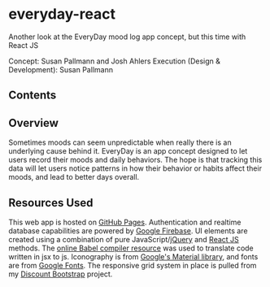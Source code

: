 # everyday-react
Another look at the EveryDay mood log app concept, but this time with React JS

Concept: Susan Pallmann and Josh Ahlers
Execution (Design & Development): Susan Pallmann

## Contents

## Overview
Sometimes moods can seem unpredictable when really there is an underlying cause behind it. EveryDay is an app concept designed to let users record their moods and daily behaviors. The hope is that tracking this data will let users notice patterns in how their behavior or habits affect their moods, and lead to better days overall.

## Resources Used
This web app is hosted on [GitHub Pages](https://pages.github.com/). Authentication and realtime database capabilities are powered by [Google Firebase](https://firebase.google.com/). UI elements are created using a combination of pure JavaScript/[jQuery](https://jquery.com/) and [React JS](https://reactjs.org/) methods. The [online Babel compiler resource](https://babeljs.io/) was used to translate code written in jsx to js. Iconography is from [Google's Material library](https://material.io/), and fonts are from [Google Fonts](https://fonts.google.com/). The responsive grid system in place is pulled from my [Discount Bootstrap](https://github.com/susanpallmann/discount-bootstrap) project.
